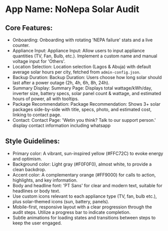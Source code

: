 # **App Name**: NoNepa Solar Audit

## Core Features:

- Onboarding: Onboarding with rotating 'NEPA failure' stats and a live counter.
- Appliance Input: Appliance Input: Allow users to input appliance quantities (TV, Fan, Bulb, etc.). Implement a custom name and manual voltage input for 'Others'.
- Location Selection: Location selection (Lagos & Abuja) with default average solar hours per city, fetched from `admin-config.json`.
- Backup Duration: Backup Duration: Users choose how long solar should last after a power outage (2h, 4h, 6h, 8h, 24h).
- Summary Display: Summary Page: Displays total wattage/kWh/day, inverter size, battery specs, solar panel count & wattage, and estimated hours of power, all with tooltips.
- Package Recommendation: Package Recommendation: Shows 3+ solar packages side-by-side with title, specs, photo, and estimated cost, linking to contact page.
- Contact: Contact Page: 'Wetin you think? Talk to our support person.' display contact information including whatsapp

## Style Guidelines:

- Primary color: A vibrant, sun-inspired yellow (#FFC72C) to evoke energy and optimism.
- Background color: Light gray (#F0F0F0), almost white, to provide a clean backdrop.
- Accent color: A complementary orange (#FF9000) for calls to action, highlights, and key information.
- Body and headline font: 'PT Sans' for clear and modern text, suitable for headlines or body text.
- Use custom icons relevant to each appliance type (TV, fan, bulb etc.), plus solar-themed icons (sun, battery, panels).
- Mobile-first, responsive layout with a clear progression through the audit steps. Utilize a progress bar to indicate completion.
- Subtle animations for loading states and transitions between steps to keep the user engaged.
